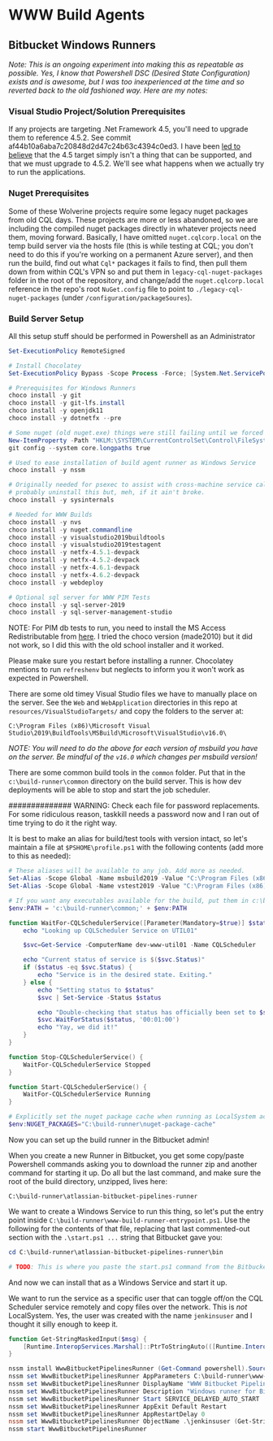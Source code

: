 # WWW Build Agents

## Bitbucket Windows Runners

_Note: This is an ongoing experiment into making this as repeatable as possible. Yes, I know that Powershell DSC (Desired State Configuration) exists and is awesome, but I was too inexperienced at the time and so reverted back to the old fashioned way. Here are my notes:_

### Visual Studio Project/Solution Prerequisites

If any projects are targeting .Net Framework 4.5, you'll need to upgrade them to reference 4.5.2. See commit af44b10a6aba7c20848d2d47c24b63c4394c0ed3. I have been [led to believe](https://developercommunity.visualstudio.com/t/the-reference-assemblies-for-netframeworkversionv4-1/1660771) that the 4.5 target simply isn't a thing that can be supported, and that we must upgrade to 4.5.2. We'll see what happens when we actually try to run the applications.

### Nuget Prerequisites

Some of these Wolverine projects require some legacy nuget packages from old CQL days. These projects are more or less abandoned, so we are including the compiled nuget packages directly in whatever projects need them, moving forward. Basically, I have omitted `nuget.cqlcorp.local` on the temp build server via the hosts file (this is while testing at CQL; you don't need to do this if you're working on a permanent Azure server), and then run the build, find out what `Cql*` packages it fails to find, then pull them down from within CQL's VPN so and put them in `legacy-cql-nuget-packages` folder in the root of the repository, and change/add the `nuget.cqlcorp.local` reference in the repo's root `NuGet.config` file to point to `./legacy-cql-nuget-packages` (under `/configuration/packageSoures`).

### Build Server Setup

All this setup stuff should be performed in Powershell as an Administrator

```powershell
Set-ExecutionPolicy RemoteSigned

# Install Chocolatey
Set-ExecutionPolicy Bypass -Scope Process -Force; [System.Net.ServicePointManager]::SecurityProtocol = [System.Net.ServicePointManager]::SecurityProtocol -bor 3072; iex ((New-Object System.Net.WebClient).DownloadString('https://community.chocolatey.org/install.ps1'))

# Prerequisites for Windows Runners
choco install -y git
choco install -y git-lfs.install
choco install -y openjdk11
choco install -y dotnetfx --pre

# Some nuget (old nuget.exe) things were still failing until we forced the LongPathsEnabled registry setting, so yes, we still need to do this
New-ItemProperty -Path "HKLM:\SYSTEM\CurrentControlSet\Control\FileSystem" -Name "LongPathsEnabled" -Value 1 -PropertyType DWORD -Force
git config --system core.longpaths true

# Used to ease installation of build agent runner as Windows Service
choco install -y nssm

# Originally needed for psexec to assist with cross-machine service calls, but we have since not used psexec. We could
# probably uninstall this but, meh, if it ain't broke.
choco install -y sysinternals

# Needed for WWW Builds
choco install -y nvs
choco install -y nuget.commandline
choco install -y visualstudio2019buildtools
choco install -y visualstudio2019testagent
choco install -y netfx-4.5.1-devpack
choco install -y netfx-4.5.2-devpack
choco install -y netfx-4.6.1-devpack
choco install -y netfx-4.6.2-devpack
choco install -y webdeploy

# Optional sql server for WWW PIM Tests
choco install -y sql-server-2019
choco install -y sql-server-management-studio
```

NOTE: For PIM db tests to run, you need to install the MS Access Redistributable from [here](https://www.microsoft.com/en-us/download/confirmation.aspx?id=13255). I tried the choco version (made2010) but it did not work, so I did this with the old school installer and it worked.

Please make sure you restart before installing a runner. Chocolatey mentions to run `refreshenv` but neglects to inform you it won't work as expected in Powershell.

There are some old timey Visual Studio files we have to manually place on the server. See the
`Web` and `WebApplication` directories in this repo at `resources/VisualStudioTargets/` and copy the folders to the server at:

```
C:\Program Files (x86)\Microsoft Visual Studio\2019\BuildTools\MSBuild\Microsoft\VisualStudio\v16.0\
```

_NOTE: You will need to do the above for each version of msbuild you have on the server. Be mindful of the `v16.0` which changes per msbuild version!_

There are some common build tools in the `common` folder. Put that in the `c:\build-runner\common` directory on the build server. This is how dev deployments will be able to stop and start the job scheduler.

############## WARNING: Check each file for password replacements. For some ridiculous reason, taskkill needs a password now and I ran out of time trying to do it the right way.

It is best to make an alias for build/test tools with version intact, so let's maintain a file at `$PSHOME\profile.ps1` with the following contents (add more to this as needed):

```powershell
# These aliases will be available to any job. Add more as needed.
Set-Alias -Scope Global -Name msbuild2019 -Value "C:\Program Files (x86)\Microsoft Visual Studio\2019\BuildTools\MSBuild\Current\Bin\msbuild.exe"
Set-Alias -Scope Global -Name vstest2019 -Value "C:\Program Files (x86)\Microsoft Visual Studio\2019\TestAgent\Common7\IDE\Extensions\TestPlatform\vstest.console.exe"

# If you want any executables available for the build, put them in c:\build-runner\common
$env:PATH = 'c:\build-runner\common;' + $env:PATH

function WaitFor-CQLSchedulerService([Parameter(Mandatory=$true)] $status) {
    echo "Looking up CQLScheduler Service on UTIL01"

    $svc=Get-Service -ComputerName dev-www-util01 -Name CQLScheduler

    echo "Current status of service is $($svc.Status)"
    if ($status -eq $svc.Status) {
        echo "Service is in the desired state. Exiting."
    } else {
        echo "Setting status to $status"
        $svc | Set-Service -Status $status

        echo "Double-checking that status has officially been set to $status by calling svc.WaitForStatus(). This will time out and crash within a minute if the status never makes it to $status"
        $svc.WaitForStatus($status, '00:01:00')
        echo "Yay, we did it!"
    }
}

function Stop-CQLSchedulerService() {
    WaitFor-CQLSchedulerService Stopped
}

function Start-CQLSchedulerService() {
    WaitFor-CQLSchedulerService Running
}

# Explicitly set the nuget package cache when running as LocalSystem account because sometimes it gets confused between 32 and 64 bit environments
$env:NUGET_PACKAGES="C:\build-runner\nuget-package-cache"
```
Now you can set up the build runner in the Bitbucket admin!

When you create a new Runner in Bitbucket, you get some copy/paste Powershell commands asking you to download the runner zip and another command for starting it up. Do all but the last command, and make sure the root of the build directory, unzipped, lives here:

    C:\build-runner\atlassian-bitbucket-pipelines-runner

We want to create a Windows Service to run this thing, so let's put the entry point inside `C:\build-runner\www-build-runner-entrypoint.ps1`. Use the following for the contents of that file, replacing that last commented-out section with the `.\start.ps1 ...` string that Bitbucket gave you:


```powershell
cd C:\build-runner\atlassian-bitbucket-pipelines-runner\bin

# TODO: This is where you paste the start.ps1 command from the Bitbucket UI (the one that starts with .\start.ps1 and contains all the runner command line parameters)
```

And now we can install that as a Windows Service and start it up.

We want to run the service as a specific user that can toggle off/on the CQL Scheduler service remotely and copy files over the network. This is _not_ LocalSystem. Yes, the user was created with the name `jenkinsuser` and I thought it silly enough to keep it.

```powershell
function Get-StringMaskedInput($msg) {
    [Runtime.InteropServices.Marshal]::PtrToStringAuto(([Runtime.InteropServices.Marshal]::SecureStringToBSTR((Read-Host $msg -AsSecureString))))
}

nssm install WwwBitbucketPipelinesRunner (Get-Command powershell).Source
nssm set WwwBitbucketPipelinesRunner AppParameters C:\build-runner\www-build-runner-entrypoint.ps1
nssm set WwwBitbucketPipelinesRunner DisplayName "WWW Bitbucket Pipelines Runner"
nssm set WwwBitbucketPipelinesRunner Description "Windows runner for Bitbucket Pipelines (Used for Wolverine World Wide builds)"
nssm set WwwBitbucketPipelinesRunner Start SERVICE_DELAYED_AUTO_START
nssm set WwwBitbucketPipelinesRunner AppExit Default Restart
nssm set WwwBitbucketPipelinesRunner AppRestartDelay 0
nssm set WwwBitbucketPipelinesRunner ObjectName .\jenkinsuser (Get-StringMaskedInput "Enter the password for jenkinsuser")
nssm start WwwBitbucketPipelinesRunner
```

